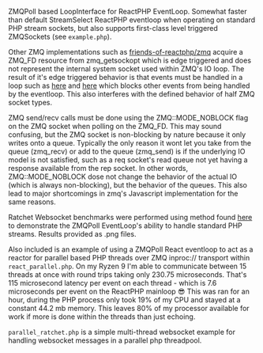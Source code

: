 ZMQPoll based LoopInterface for ReactPHP EventLoop. Somewhat faster than default StreamSelect ReactPHP eventloop when operating on standard PHP stream sockets, but also supports first-class level triggered ZMQSockets (see `example.php`). 

Other ZMQ implementations such as [friends-of-reactphp/zmq](https://github.com/friends-of-reactphp/zmq) acquire a ZMQ_FD resource from zmq_getsockopt which is edge triggered and does not represent the internal system socket used within ZMQ's IO loop. The result of it's edge triggered behavior is that events must be handled in a loop such as [here](https://github.com/friends-of-reactphp/zmq/blob/master/src/Buffer.php#L90-L110) and [here](https://github.com/friends-of-reactphp/zmq/blob/master/src/SocketWrapper.php#L63-L81) which blocks other events from being handled by the eventloop. This also interferes with the defined behavior of half ZMQ socket types. 

ZMQ send/recv calls must be done using the ZMQ::MODE_NOBLOCK flag on the ZMQ socket when polling on the ZMQ_FD. This may sound confusing, but the ZMQ socket is non-blocking by nature because it only writes onto a queue. Typically the only reason it wont let you take from the queue (zmq_recv) or add to the queue (zmq_send) is if the underlying IO model is not satisfied, such as a req socket's read queue not yet having a response available from the rep socket. In other words, ZMQ::MODE_NOBLOCK dose not change the behavior of the actual IO (which is always non-blocking), but the behavior of the queues. This also lead to major shortcomings in zmq's Javascript implementation for the same reasons.

Ratchet Websocket benchmarks were performed using method found [here](https://github.com/matttomasetti/PHP-Ratchet_Websocket-Benchmark-Server) to demonstrate the ZMQPoll EventLoop's ability to handle standard PHP streams. Results provided as .png files.

Also included is an example of using a ZMQPoll React eventloop to act as a reactor for parallel based PHP threads over ZMQ inproc:// transport within `react_parallel.php`. On my Ryzen 9 I'm able to communicate between 15 threads at once with round trips taking only 230.75 microseconds. That's 115 microsecond latency per event on each thread - which is 7.6 microseconds per event on the ReactPHP mainloop 😎 This was ran for an hour, during the PHP process only took 19% of my CPU and stayed at a constant 44.2 mb memory. This leaves 80% of my processor available for work if more is done within the threads than just echoing.

`parallel_ratchet.php` is a simple multi-thread websocket example for handling websocket messages in a parallel php threadpool.
